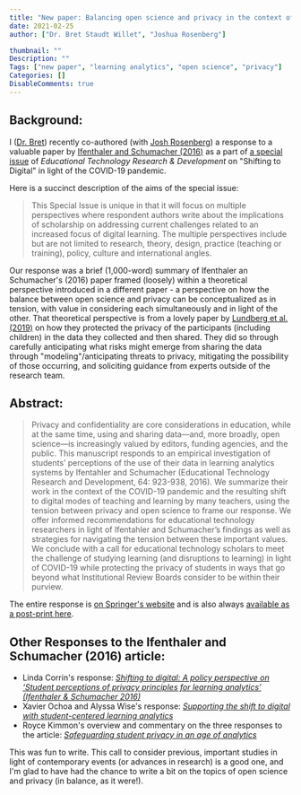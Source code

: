 ```yaml
---
title: "New paper: Balancing open science and privacy in the context of learning analytics"
date: 2021-02-25
author: ["Dr. Bret Staudt Willet", "Joshua Rosenberg"]

thumbnail: ""
Description: ""
Tags: ["new paper", "learning analytics", "open science", "privacy"]
Categories: []
DisableComments: true
---
```


## Background:

I ([Dr. Bret](https://bretsw.com)) recently co-authored (with [Josh Rosenberg](https://www.jmichaelrosenberg.com/)) a response to a valuable paper by [Ifenthaler and Schumacher (2016)](https://doi.org/10.1007/s11423-016-9477-y) as a part of [a special issue](https://doi.org/10.1007/s11423-021-09960-z) of *Educational Technology Research & Development* on "Shifting to Digital" in light of the COVID-19 pandemic.

Here is a succinct description of the aims of the special issue:

> This Special Issue is unique in that it will focus on multiple perspectives where respondent authors write about the implications of scholarship on addressing current challenges related to an increased focus of digital learning. The multiple perspectives include but are not limited to research, theory, design, practice (teaching or training), policy, culture and international angles. 

Our response was a brief (1,000-word) summary of Ifenthaler an Schumacher's (2016) paper framed (loosely) within a theoretical perspective introduced in a different paper - a perspective on how the balance between open science and privacy can be conceptualized as in tension, with value in considering each simultaneously and in light
of the other. That theoretical perspective is from a lovely paper by [Lundberg et al. (2019)](https://doi.org/10.1177/2378023118813023) on how they protected the privacy of the participants (including children) in the data they collected and then shared. They did so through carefully anticipating what risks might emerge from sharing the data through "modeling"/anticipating threats to privacy, mitigating the possibility of those occurring, and soliciting guidance from experts outside of the research team.

## Abstract:

> Privacy and confidentiality are core considerations in education, while at the same time, using and sharing data—and, more broadly, open science—is increasingly valued by editors, funding agencies, and the public. This manuscript responds to an empirical investigation of students’ perceptions of the use of their data in learning analytics systems by Ifentahler and Schumacher (Educational Technology Research and Development, 64: 923-938, 2016). We summarize their work in the context of the COVID-19 pandemic and the resulting shift to digital modes of teaching and learning by many teachers, using the tension between privacy and open science to frame our response. We offer informed recommendations for educational technology researchers in light of Ifentahler and Schumacher’s findings as well as strategies for navigating the tension between these important values. We conclude with a call for educational technology scholars to meet the challenge of studying learning (and disruptions to learning) in light of COVID-19 while protecting the privacy of students in ways that go beyond what Institutional Review Boards consider to be within their purview.

The entire response is [on Springer's website](https://doi.org/10.1007/s11423-020-09860-8) and is also always [available as a post-print here](https://www.jmichaelrosenberg.com/post-prints/rosenberg-staudt-willet-2020.pdf).

## Other Responses to the Ifenthaler and Schumacher (2016) article:

- Linda Corrin's response: [*Shifting to digital: A policy perspective on ‘Student perceptions of privacy principles for learning analytics’ (Ifenthaler & Schumacher 2016)*](https://doi.org/10.1007/s11423-020-09922-x)
- Xavier Ochoa and Alyssa Wise's response: [*Supporting the shift to digital with student-centered learning analytics*](https://doi.org/10.1007/s11423-020-09882-2)
- Royce Kimmon's overview and commentary on the three responses to the article: [*Safeguarding student privacy in an age of analytics*](https://doi.org/10.1007/s11423-021-09950-1)

This was fun to write. This call to consider previous, important studies in light of contemporary events (or advances in research) is a good one, and I'm glad to have had the chance to write a bit on the topics of open science and privacy (in balance, as it were!).
